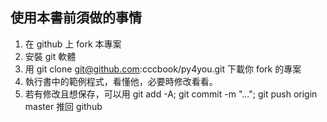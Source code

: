 ## 使用本書前須做的事情

1. 在 github 上 fork 本專案
2. 安裝 git 軟體
3. 用 git clone git@github.com:cccbook/py4you.git 下載你 fork 的專案
4. 執行書中的範例程式，看懂他，必要時修改看看。
5. 若有修改且想保存，可以用 git add -A; git commit -m "..."; git push origin master 推回 github

